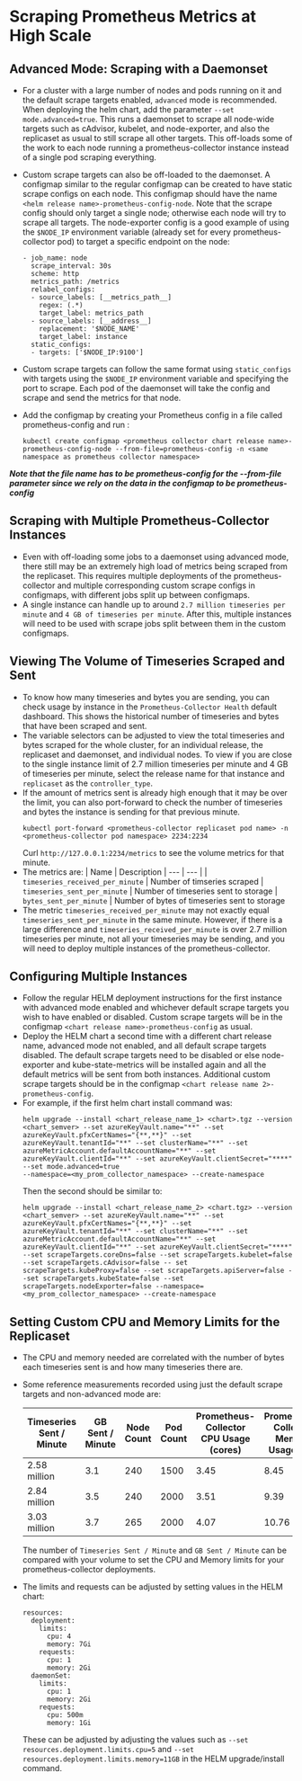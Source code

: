 # Scraping Prometheus Metrics at High Scale
## Advanced Mode: Scraping with a Daemonset
* For a cluster with a large number of nodes and pods running on it and the default scrape targets enabled, `advanced` mode is recommended. When deploying the helm chart, add the parameter `--set mode.advanced=true`. This runs a daemonset to scrape all node-wide targets such as cAdvisor, kubelet, and node-exporter, and also the replicaset as usual to still scrape all other targets. This off-loads some of the work to each node running a prometheus-collector instance instead of a single pod scraping everything.
* Custom scrape targets can also be off-loaded to the daemonset. A configmap similar to the regular configmap can be created to have static scrape configs on each node. This configmap should have the name `<helm release name>-prometheus-config-node`. Note that the scrape config should only target a single node; otherwise each node will try to scrape all targets. The node-exporter config is a good example of using the `$NODE_IP` environment variable (already set for every prometheus-collector pod) to target a specific endpoint on the node:

  ```
  - job_name: node
    scrape_interval: 30s
    scheme: http
    metrics_path: /metrics
    relabel_configs:
    - source_labels: [__metrics_path__]
      regex: (.*)
      target_label: metrics_path
    - source_labels: [__address__]
      replacement: '$NODE_NAME'
      target_label: instance
    static_configs:
    - targets: ['$NODE_IP:9100']
  ```
* Custom scrape targets can follow the same format using `static_configs` with targets using the `$NODE_IP` environment variable and specifying the port to scrape. Each pod of the daemonset will take the config and scrape and send the metrics for that node.
* Add the configmap by creating your Prometheus config in a file called prometheus-config and run :
  ```
  kubectl create configmap <prometheus collector chart release name>-prometheus-config-node --from-file=prometheus-config -n <same namespace as prometheus collector namespace>
  ```
**<em>Note that the file name has to be prometheus-config for the --from-file parameter since we rely on the data in the configmap to be prometheus-config</em>**

## Scraping with Multiple Prometheus-Collector Instances
* Even with off-loading some jobs to a daemonset using advanced mode, there still may be an extremely high load of metrics being scraped from the replicaset. This requires multiple deployments of the prometheus-collector and multiple corresponding custom scrape configs in configmaps, with different jobs split up between configmaps.
* A single instance can handle up to around `2.7 million timeseries per minute` and `4 GB of timeseries per minute`. After this, multiple instances will need to be used with scrape jobs split between them in the custom configmaps.

## Viewing The Volume of Timeseries Scraped and Sent
* To know how many timeseries and bytes you are sending, you can check usage by instance in the `Prometheus-Collector Health` default dashboard. This shows the historical number of timeseries and bytes that have been scraped and sent.
* The variable selectors can be adjusted to view the total timeseries and bytes scraped for the whole cluster, for an individual release, the replicaset and daemonset, and individual nodes. To view if you are close to the single instance limit of 2.7 million timeseries per minute and 4 GB of timeseries per minute, select the release name for that instance and `replicaset` as the `controller_type`.
* If the amount of metrics sent is already high enough that it may be over the limit, you can also port-forward to check the number of timeseries and bytes the instance is sending for that previous minute.
  ```
  kubectl port-forward <prometheus-collector replicaset pod name> -n <prometheus-collector pod namespace> 2234:2234
  ```
  Curl `http://127.0.0.1:2234/metrics` to see the volume metrics for that minute. 
* The metrics are:
  | Name | Description
  | --- | --- |
  | `timeseries_received_per_minute` | Number of timseries scraped
  | `timeseries_sent_per_minute`  | Number of timeseries sent to storage
  | `bytes_sent_per_minute` | Number of bytes of timeseries sent to storage
* The metric `timeseries_received_per_minute` may not exactly equal `timeseries_sent_per_minute` in the same minute. However, if there is a large difference and `timeseries_received_per_minute` is over 2.7 million timeseries per minute, not all your timeseries may be sending, and you will need to deploy multiple instances of the prometheus-collector.

## Configuring Multiple Instances
* Follow the regular HELM deployment instructions for the first instance with advanced mode enabled and whichever default scrape targets you wish to have enabled or disabled. Custom scrape targets will be in the configmap `<chart release name>-prometheus-config` as usual.
* Deploy the HELM chart a second time with a different chart release name, advanced mode not enabled, and all default scrape targets disabled. The default scrape targets need to be disabled or else node-exporter and kube-state-metrics will be installed again and all the default metrics will be sent from both instances. Additional custom scrape targets should be in the configmap `<chart release name 2>-prometheus-config`.
* For example, if the first helm chart install command was:
  ```
  helm upgrade --install <chart_release_name_1> <chart>.tgz --version <chart_semver> --set azureKeyVault.name="**" --set azureKeyVault.pfxCertNames="{**,**}" --set azureKeyVault.tenantId="**" --set clusterName="**" --set azureMetricAccount.defaultAccountName="**" --set azureKeyVault.clientId="**" --set azureKeyVault.clientSecret="****" --set mode.advanced=true
  --namespace=<my_prom_collector_namespace> --create-namespace
  ```
  Then the second should be similar to:
  ```
  helm upgrade --install <chart_release_name_2> <chart.tgz> --version <chart_semver> --set azureKeyVault.name="**" --set azureKeyVault.pfxCertNames="{**,**}" --set azureKeyVault.tenantId="**" --set clusterName="**" --set azureMetricAccount.defaultAccountName="**" --set azureKeyVault.clientId="**" --set azureKeyVault.clientSecret="****" --set scrapeTargets.coreDns=false --set scrapeTargets.kubelet=false --set scrapeTargets.cAdvisor=false -- set scrapeTargets.kubeProxy=false --set scrapeTargets.apiServer=false --set scrapeTargets.kubeState=false --set scrapeTargets.nodeExporter=false --namespace=<my_prom_collector_namespace> --create-namespace
  ```

## Setting Custom CPU and Memory Limits for the Replicaset
* The CPU and memory needed are correlated with the number of bytes each timeseries sent is and how many timeseries there are. 
* Some reference measurements recorded using just the default scrape targets and non-advanced mode are:

  | Timeseries Sent / Minute | GB Sent / Minute | Node Count | Pod Count | Prometheus-Collector CPU Usage (cores) |Prometheus-Collector Memory Usage (GB)
  | --- | --- | --- | --- | --- | --- |
  | 2.58 million | 3.1 | 240 | 1500 | 3.45 | 8.45 |
  | 2.84 million | 3.5 | 240 | 2000 | 3.51 | 9.39 |
  | 3.03 million | 3.7 | 265 | 2000 | 4.07 | 10.76 |

  The number of `Timeseries Sent / Minute` and `GB Sent / Minute` can be compared with your volume to set the CPU and Memory limits for your prometheus-collector deployments.
* The limits and requests can be adjusted by setting values in the HELM chart:
  ```
  resources:
    deployment:
      limits:
        cpu: 4
        memory: 7Gi
      requests:
        cpu: 1
        memory: 2Gi
    daemonSet:
      limits:
        cpu: 1
        memory: 2Gi
      requests:
        cpu: 500m
        memory: 1Gi
  ```
  These can be adjusted by adjusting the values such as `--set resources.deployment.limits.cpu=5` and `--set resources.deployment.limits.memory=11GB` in the HELM upgrade/install command.
